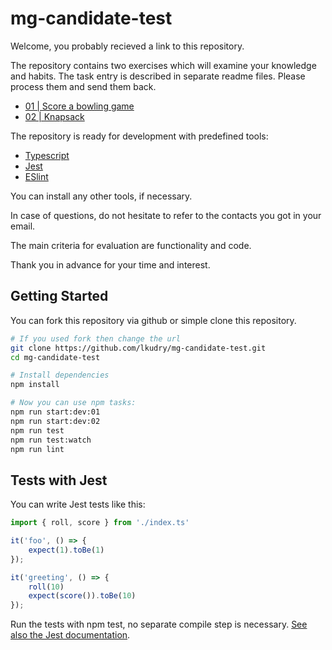 # mg-candidate-test

Welcome,
you probably recieved a link to this repository.

The repository contains two exercises which will examine your knowledge and habits. The task entry is described in separate readme files. Please process them and send them back.
- [01 | Score a bowling game](./src/01/README.md)
- [02 | Knapsack](./src/02/README.md)

The repository is ready for development with predefined tools:
- [Typescript](https://www.typescriptlang.org/)
- [Jest](https://jestjs.io/)
- [ESlint](https://eslint.org/)

You can install any other tools, if necessary.

In case of questions, do not hesitate to refer to the contacts you got in your email.

The main criteria for evaluation are functionality and code.

Thank you in advance for your time and interest.

## Getting Started

You can fork this repository via github or simple clone this repository.

```bash
# If you used fork then change the url
git clone https://github.com/lkudry/mg-candidate-test.git
cd mg-candidate-test

# Install dependencies
npm install

# Now you can use npm tasks:
npm run start:dev:01
npm run start:dev:02
npm run test
npm run test:watch
npm run lint
```

## Tests with Jest

You can write Jest tests like this:
```ts
import { roll, score } from './index.ts'

it('foo', () => {
    expect(1).toBe(1)
});

it('greeting', () => {
    roll(10)
    expect(score()).toBe(10)
});
```

Run the tests with npm test, no separate compile step is necessary.
[See also the Jest documentation](https://jestjs.io/docs/api).
